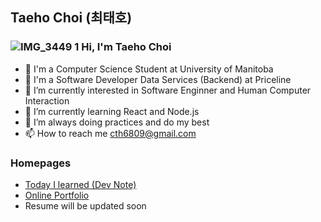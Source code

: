 ## Taeho Choi (최태호) 
 

###  ![IMG_3449 1](https://user-images.githubusercontent.com/48103834/122159026-3c953f00-ce33-11eb-9f90-a4d987665670.png) Hi, I'm Taeho Choi

-  👋 I'm a Computer Science Student at University of Manitoba
-  👋 I'm a Software Developer Data Services (Backend) at Priceline
-  👀 I’m currently interested in Software Enginner and Human Computer Interaction
- 🌱 I’m currently learning React and Node.js
- 💞️ I’m always doing practices and do my best
- 📫 How to reach me <cth6809@gmail.com>


### Homepages

- [Today I learned (Dev Note)](https://github.com/Taehoya/TIL)
- [Online Portfolio](https://taehoya.github.io/index.html)
- Resume will be updated soon

